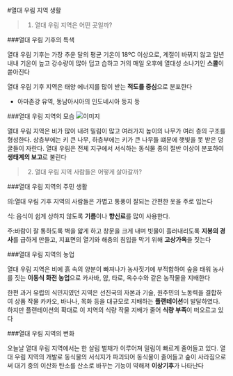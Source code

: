 #열대 우림 지역 생활

> 1. 열대 우림 지역은 어떤 곳일까?

###열대 우림 기후의 특색

열대 우림 기후는 가장 추운 달의 평균 기온이 18ºC 이상으로, 계절이 바뀌지 않고 일년 내내 기온이 높고 강수량이 많아 덥고 습하고 거의 매일 오후에 열대성 소나기인 **스콜**이 쏟아진다

열대 우림 기후 지역은 태양 에너지를 많이 받는 **적도를 중심**으로 분포한다

- 아마존강 유역, 동남아시아의 인도네시아 등지 등

###열대 우림 지역의 모습
![이미지](https://haeineda.github.io/img/tree.png)

열대 우림 지역은 비가 많이 내려 밀림이 많고 여러가지 높이의 나무가 여러 층의 구조를 형성한다.
 상층부에는 키 큰 나무, 하층부에는 키가 큰 나무들 떄문에 햇빛을 못 받은 덩굴들이 자란다. 
열대 우림은 전체 지구에서 서식하는 동식물 종의 절반 이상이 분포하여 **생태계의 보고**로 불린다


> 2. 열대 우림 지역 사람들은 어떻게 살아갈까?

###열대 우림 지역의 주민 생활

의:열대 우림 기후 지역의 사람들은 가볍고 통풍이 잘되는 간편한 옷을 주로 입는다

식: 음식이 쉽게 상하지 않도록 **기름**이나 **향신료**를 많이 사용한다. 

주:바람이 잘 통하도록 벽을 얇게 하고 창문을 크게 내며 빗물이 흘러내리도록 **지붕의 경사**를 급하게 만들고, 지표면의 열기와 해충의 침입을 막기 위해 **고상가옥**을 짓는다

###열대 우림 지역의 농업

 열대 우림 지역은 비에 흙 속의 양분이 빠져나가 농사짓기에 부적합하여 숲을 태워 농사를 짓는 **이동식 화전 농업**으로 카사바, 얌, 타로, 옥수수와 같은 농작물을 지배한다

 한편 과거 유럽의 식민지였던 지역은 선진국의 자본과 기술, 원주민의 노동력을 결합하여 상품 작물 카카오, 바나나, 목화 등을 대규모로 지배하는 **플랜테이션**이 발달하였다. 하지만 플랜테이션의 확대로 이 지역의 식량 작물 지배가 줄어 **식량 부족**이 떠오르고 있다

###열대 우림 지역의 변화

오늘날 열대 우림 지역에서는 한 살림 벌채가 이루어져 밀림이 빠르게 줄어들고 있다. 열대 우림 지역의 개발로 동식물의 서식지가 파괴되어 동식물이 줄어들고 숲이 사라짐으로써 대기 중의 이산화 탄소를 산소로 바꾸는 기능이 약해져 **이상기후**가 나타난다